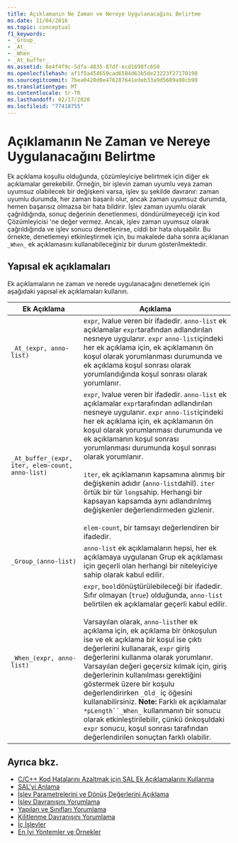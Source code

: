 ```yaml
---
title: Açıklamanın Ne Zaman ve Nereye Uygulanacağını Belirtme
ms.date: 11/04/2016
ms.topic: conceptual
f1_keywords:
- _Group_
- _At_
- _When_
- _At_buffer_
ms.assetid: 8e4f4f9c-5dfa-4835-87df-ecd1698fc650
ms.openlocfilehash: af1f5a454659cad6584d63b5de23223f27170198
ms.sourcegitcommit: 7bea0420d0e476287641edeb33a9d5689a98cb98
ms.translationtype: MT
ms.contentlocale: tr-TR
ms.lasthandoff: 02/17/2020
ms.locfileid: "77418755"
---
```

# <a name="specifying-when-and-where-an-annotation-applies"></a>Açıklamanın Ne Zaman ve Nereye Uygulanacağını Belirtme

Ek açıklama koşullu olduğunda, çözümleyiciye belirtmek için diğer ek açıklamalar gerekebilir.  Örneğin, bir işlevin zaman uyumlu veya zaman uyumsuz olabilecek bir değişkeni varsa, işlev şu şekilde davranır: zaman uyumlu durumda, her zaman başarılı olur, ancak zaman uyumsuz durumda, hemen başarısız olmazsa bir hata bildirir. İşlev zaman uyumlu olarak çağrıldığında, sonuç değerinin denetlenmesi, döndürülmeyeceği için kod Çözümleyicisi 'ne değer vermez.  Ancak, işlev zaman uyumsuz olarak çağrıldığında ve işlev sonucu denetlenirse, ciddi bir hata oluşabilir. Bu örnekte, denetlemeyi etkinleştirmek için, bu makalede daha sonra açıklanan `_When_` ek açıklamasını kullanabileceğiniz bir durum gösterilmektedir.

## <a name="structural-annotations"></a>Yapısal ek açıklamaları

Ek açıklamaların ne zaman ve nerede uygulanacağını denetlemek için aşağıdaki yapısal ek açıklamaları kullanın.

|Ek Açıklama|Açıklama|
|----------------|-----------------|
|`_At_(expr, anno-list)`|`expr`, lvalue veren bir ifadedir. `anno-list` ek açıklamalar `expr`tarafından adlandırılan nesneye uygulanır. `expr` `anno-list`içindeki her ek açıklama için, ek açıklamanın ön koşul olarak yorumlanması durumunda ve ek açıklama koşul sonrası olarak yorumlandığında koşul sonrası olarak yorumlanır.|
|`_At_buffer_(expr, iter, elem-count, anno-list)`|`expr`, lvalue veren bir ifadedir. `anno-list` ek açıklamalar `expr`tarafından adlandırılan nesneye uygulanır. `expr` `anno-list`içindeki her ek açıklama için, ek açıklamanın ön koşul olarak yorumlanması durumunda ve ek açıklamanın koşul sonrası yorumlanması durumunda koşul sonrası olarak yorumlanır.<br /><br /> `iter`, ek açıklamanın kapsamına alınmış bir değişkenin adıdır (`anno-list`dahil). `iter` örtük bir tür `long`sahip. Herhangi bir kapsayan kapsamda aynı adlandırılmış değişkenler değerlendirmeden gizlenir.<br /><br /> `elem-count`, bir tamsayı değerlendiren bir ifadedir.|
|`_Group_(anno-list)`|`anno-list` ek açıklamaların hepsi, her ek açıklamaya uygulanan Grup ek açıklaması için geçerli olan herhangi bir niteleyiciye sahip olarak kabul edilir.|
|`_When_(expr, anno-list)`|`expr`, `bool`dönüştürülebileceği bir ifadedir. Sıfır olmayan (`true`) olduğunda, `anno-list` belirtilen ek açıklamalar geçerli kabul edilir.<br /><br /> Varsayılan olarak, `anno-list`her ek açıklama için, ek açıklama bir önkoşulun ise ve ek açıklama bir koşul ise çıktı değerlerini kullanarak, `expr` giriş değerlerini kullanma olarak yorumlanır. Varsayılan değeri geçersiz kılmak için, giriş değerlerinin kullanılması gerektiğini göstermek üzere bir koşulu değerlendirirken `_Old_` iç öğesini kullanabilirsiniz. **Note:**  Farklı ek açıklamalar `*pLength``_When_` kullanmanın bir sonucu olarak etkinleştirilebilir, çünkü önkoşuldaki `expr` sonucu, koşul sonrası tarafından değerlendirilen sonuçtan farklı olabilir.|

## <a name="see-also"></a>Ayrıca bkz.

- [C/C++ Kod Hatalarını Azaltmak için SAL Ek Açıklamalarını Kullanma](../code-quality/using-sal-annotations-to-reduce-c-cpp-code-defects.md)
- [SAL'yi Anlama](../code-quality/understanding-sal.md)
- [İşlev Parametrelerini ve Dönüş Değerlerini Açıklama](../code-quality/annotating-function-parameters-and-return-values.md)
- [İşlev Davranışını Yorumlama](../code-quality/annotating-function-behavior.md)
- [Yapıları ve Sınıfları Yorumlama](../code-quality/annotating-structs-and-classes.md)
- [Kilitlenme Davranışını Yorumlama](../code-quality/annotating-locking-behavior.md)
- [İç İşlevler](../code-quality/intrinsic-functions.md)
- [En İyi Yöntemler ve Örnekler](../code-quality/best-practices-and-examples-sal.md)
